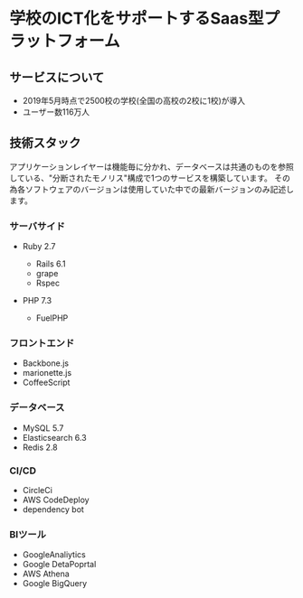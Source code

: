# 学校のICT化をサポートするSaas型プラットフォーム

## サービスについて
* 2019年5月時点で2500校の学校(全国の高校の2校に1校)が導入
* ユーザー数116万人

## 技術スタック
アプリケーションレイヤーは機能毎に分かれ、データベースは共通のものを参照している、"分断されたモノリス"構成で1つのサービスを構築しています。
その為各ソフトウェアのバージョンは使用していた中での最新バージョンのみ記述します。


### サーバサイド
* Ruby 2.7
  * Rails 6.1
  * grape
  * Rspec
  
* PHP 7.3
  * FuelPHP



### フロントエンド

* Backbone.js
* marionette.js
* CoffeeScript

### データベース
* MySQL 5.7
* Elasticsearch 6.3
* Redis 2.8

### CI/CD
* CircleCi
* AWS CodeDeploy
* dependency bot

### BIツール
* GoogleAnaliytics
* Google DetaPoprtal
* AWS Athena
* Google BigQuery